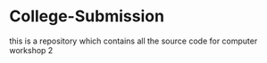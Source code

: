 # College-Submission
 this is a repository which contains all the source code for computer workshop 2

